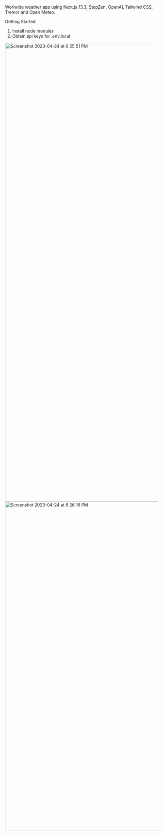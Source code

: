 Worlwide weather app using Next.js 13.3, StepZen, OpenAI, Tailwind CSS, Tremor and Open Meteo.

Getting Started
1) Install node modules
2) Obtain api keys for .env.local

<img width="1512" alt="Screenshot 2023-04-24 at 6 25 51 PM" src="https://user-images.githubusercontent.com/112455939/233916259-fcd12c54-0337-42bd-8eaf-4cc2ab779eb4.png">

<img width="1085" alt="Screenshot 2023-04-24 at 6 26 16 PM" src="https://user-images.githubusercontent.com/112455939/233916287-a653315c-46fe-4244-a342-2685b61d4dbf.png">

